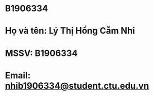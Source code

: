 # B1906334
# Họ và tên: Lý Thị Hồng Cẫm Nhi
# MSSV: B1906334
# Email: nhib1906334@student.ctu.edu.vn
